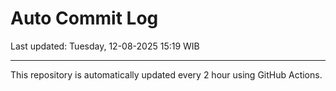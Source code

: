 # Auto Commit Log

Last updated: Tuesday, 12-08-2025 15:19 WIB

---

This repository is automatically updated every 2 hour using GitHub Actions.
